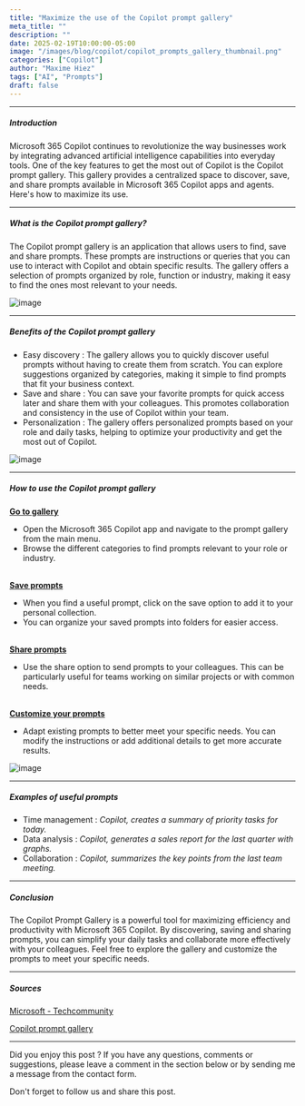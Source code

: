 ```yaml
---
title: "Maximize the use of the Copilot prompt gallery"
meta_title: ""
description: ""
date: 2025-02-19T10:00:00-05:00
image: "/images/blog/copilot/copilot_prompts_gallery_thumbnail.png"
categories: ["Copilot"]
author: "Maxime Hiez"
tags: ["AI", "Prompts"]
draft: false
---
```

---

##### Introduction
Microsoft 365 Copilot continues to revolutionize the way businesses work by integrating advanced artificial intelligence capabilities into everyday tools. One of the key features to get the most out of Copilot is the Copilot prompt gallery. This gallery provides a centralized space to discover, save, and share prompts available in Microsoft 365 Copilot apps and agents. Here's how to maximize its use.

---

##### What is the Copilot prompt gallery?
The Copilot prompt gallery is an application that allows users to find, save and share prompts. These prompts are instructions or queries that you can use to interact with Copilot and obtain specific results. The gallery offers a selection of prompts organized by role, function or industry, making it easy to find the ones most relevant to your needs.

![image](/images/blog/copilot/copilot_prompts_gallery_001.png)

---

##### Benefits of the Copilot prompt gallery
- Easy discovery : The gallery allows you to quickly discover useful prompts without having to create them from scratch. You can explore suggestions organized by categories, making it simple to find prompts that fit your business context.
- Save and share : You can save your favorite prompts for quick access later and share them with your colleagues. This promotes collaboration and consistency in the use of Copilot within your team.
- Personalization : The gallery offers personalized prompts based on your role and daily tasks, helping to optimize your productivity and get the most out of Copilot.

![image](/images/blog/copilot/copilot_prompts_gallery_002.png)

---

##### How to use the Copilot prompt gallery
**<u>Go to gallery</u>**
- Open the Microsoft 365 Copilot app and navigate to the prompt gallery from the main menu.
- Browse the different categories to find prompts relevant to your role or industry.
<br/><br/>

**<u>Save prompts</u>**
- When you find a useful prompt, click on the save option to add it to your personal collection.
- You can organize your saved prompts into folders for easier access.
<br/><br/>

**<u>Share prompts</u>**
- Use the share option to send prompts to your colleagues. This can be particularly useful for teams working on similar projects or with common needs.
<br/><br/>

**<u>Customize your prompts</u>**
- Adapt existing prompts to better meet your specific needs. You can modify the instructions or add additional details to get more accurate results.

![image](/images/blog/copilot/copilot_prompts_gallery_003.png)

---

##### Examples of useful prompts
- Time management : *Copilot, creates a summary of priority tasks for today.*
- Data analysis : *Copilot, generates a sales report for the last quarter with graphs.*
- Collaboration : *Copilot, summarizes the key points from the last team meeting.*

---

##### Conclusion
The Copilot Prompt Gallery is a powerful tool for maximizing efficiency and productivity with Microsoft 365 Copilot. By discovering, saving and sharing prompts, you can simplify your daily tasks and collaborate more effectively with your colleagues. Feel free to explore the gallery and customize the prompts to meet your specific needs.

---

##### Sources
[Microsoft - Techcommunity](https://techcommunity.microsoft.com/blog/microsoft365copilotblog/getting-the-most-from-the-copilot-prompt-gallery/4383106)

[Copilot prompt gallery](https://copilot.cloud.microsoft/en-us/prompts)

---


Did you enjoy this post ? If you have any questions, comments or suggestions, please leave a comment in the section below or by sending me a message from the contact form.

Don't forget to follow us and share this post.